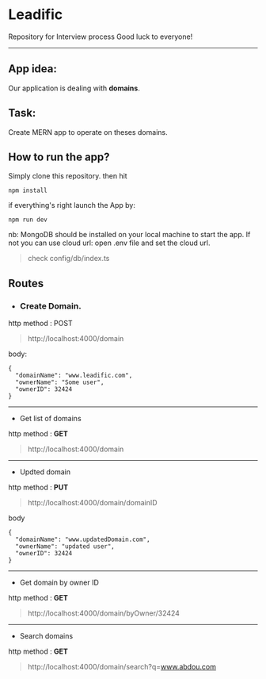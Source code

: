 # Leadific

Repository for Interview process Good luck to everyone!

---

## App idea:

Our application is dealing with **domains**.

## Task:

Create MERN app to operate on theses domains.


## How to run the app?

Simply clone this repository. then hit 
````
npm install
````
if everything's right launch the App by:

````
npm run dev
````
nb: MongoDB should be installed on your local machine to start the app. If not you can use cloud url:
open .env file and set the cloud url.
>check config/db/index.ts 
## Routes

- ### Create Domain.

http method : POST

> http://localhost:4000/domain

body:

```
{
  "domainName": "www.leadific.com",
  "ownerName": "Some user",
  "ownerID": 32424
}
```
___


- Get list of domains

http method : **GET**

> http://localhost:4000/domain

___
- Updted domain

http method : **PUT**

> http://localhost:4000/domain/domainID

body 

````
{
  "domainName": "www.updatedDomain.com",
  "ownerName": "updated user",
  "ownerID": 32424
}
````

___

- Get domain by owner ID

http method : **GET**

>http://localhost:4000/domain/byOwner/32424

___
- Search domains
  
http method : **GET**

>http://localhost:4000/domain/search?q=www.abdou.com